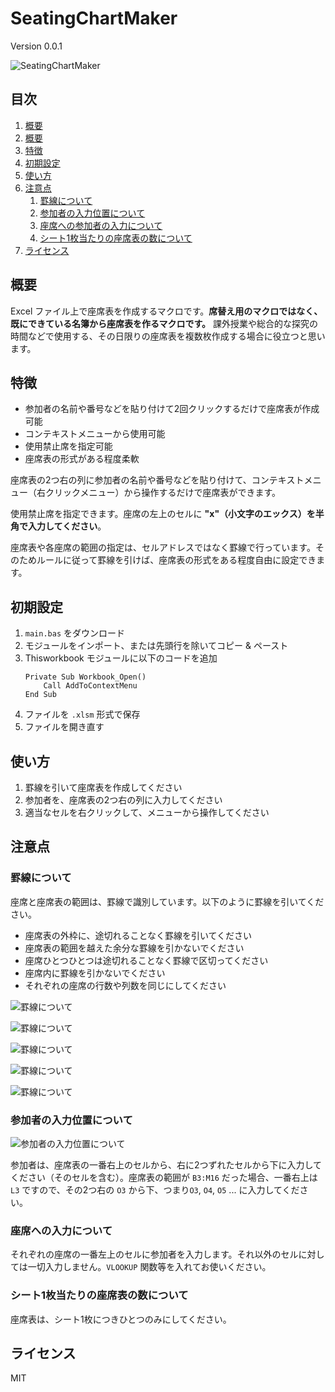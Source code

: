 # SeatingChartMaker

Version 0.0.1

![SeatingChartMaker](/images/SeatingChartMaker.gif)

## 目次

1. [概要](#概要)
1. [概要](#%e6%a6%82%e8%a6%81)
1. [特徴](#%e7%89%b9%e5%be%b4)
1. [初期設定](#%e5%88%9d%e6%9c%9f%e8%a8%ad%e5%ae%9a)
1. [使い方](#%e4%bd%bf%e3%81%84%e6%96%b9)
1. [注意点](#%e6%b3%a8%e6%84%8f%e7%82%b9)
    1. [罫線について](#%e7%bd%ab%e7%b7%9a%e3%81%ab%e3%81%a4%e3%81%84%e3%81%a6)
    1. [参加者の入力位置について](#%e5%8f%82%e5%8a%a0%e8%80%85%e3%81%ae%e5%85%a5%e5%8a%9b%e4%bd%8d%e7%bd%ae%e3%81%ab%e3%81%a4%e3%81%84%e3%81%a6)
    1. [座席への参加者の入力について](#%e5%ba%a7%e5%b8%ad%e3%81%b8%e3%81%ae%e5%8f%82%e5%8a%a0%e8%80%85%e3%81%ae%e5%85%a5%e5%8a%9b%e3%81%ab%e3%81%a4%e3%81%84%e3%81%a6)
    1. [シート1枚当たりの座席表の数について](#%e3%82%b7%e3%83%bc%e3%83%881%e6%9e%9a%e5%bd%93%e3%81%9f%e3%82%8a%e3%81%ae%e5%ba%a7%e5%b8%ad%e8%a1%a8%e3%81%ae%e6%95%b0%e3%81%ab%e3%81%a4%e3%81%84%e3%81%a6)
1. [ライセンス](#%e3%83%a9%e3%82%a4%e3%82%bb%e3%83%b3%e3%82%b9)


## 概要

Excel ファイル上で座席表を作成するマクロです。**席替え用のマクロではなく、既にできている名簿から座席表を作るマクロです。** 課外授業や総合的な探究の時間などで使用する、その日限りの座席表を複数枚作成する場合に役立つと思います。


## 特徴

- 参加者の名前や番号などを貼り付けて2回クリックするだけで座席表が作成可能
- コンテキストメニューから使用可能
- 使用禁止席を指定可能
- 座席表の形式がある程度柔軟

座席表の2つ右の列に参加者の名前や番号などを貼り付けて、コンテキストメニュー（右クリックメニュー）から操作するだけで座席表ができます。

使用禁止席を指定できます。座席の左上のセルに **"x"（小文字のエックス）を半角で入力してください**。

座席表や各座席の範囲の指定は、セルアドレスではなく罫線で行っています。そのためルールに従って罫線を引けば、座席表の形式をある程度自由に設定できます。


## 初期設定

1. `main.bas` をダウンロード
1. モジュールをインポート、または先頭行を除いてコピー & ペースト
1. Thisworkbook モジュールに以下のコードを追加  
    ```
    Private Sub Workbook_Open()
        Call AddToContextMenu
    End Sub
    ```
1. ファイルを `.xlsm` 形式で保存
1. ファイルを開き直す


## 使い方

1. 罫線を引いて座席表を作成してください
1. 参加者を、座席表の2つ右の列に入力してください
1. 適当なセルを右クリックして、メニューから操作してください


## 注意点

### 罫線について

座席と座席表の範囲は、罫線で識別しています。以下のように罫線を引いてください。

- 座席表の外枠に、途切れることなく罫線を引いてください
- 座席表の範囲を越えた余分な罫線を引かないでください
- 座席ひとつひとつは途切れることなく罫線で区切ってください
- 座席内に罫線を引かないでください
- それぞれの座席の行数や列数を同じにしてください

![罫線について](/images/SeatingChartMaker01.png)

![罫線について](/images/SeatingChartMaker02.png)

![罫線について](/images/SeatingChartMaker03.png)

![罫線について](/images/SeatingChartMaker04.png)

![罫線について](/images/SeatingChartMaker05.png)


### 参加者の入力位置について

![参加者の入力位置について](/images/SeatingChartMaker01.png)

参加者は、座席表の一番右上のセルから、右に2つずれたセルから下に入力してください（そのセルを含む）。座席表の範囲が `B3:M16` だった場合、一番右上は `L3` ですので、その2つ右の `O3` から下、つまり`O3`, `O4`, `O5` ... に入力してください。


### 座席への入力について

それぞれの座席の一番左上のセルに参加者を入力します。それ以外のセルに対しては一切入力しません。`VLOOKUP` 関数等を入れてお使いください。


### シート1枚当たりの座席表の数について

座席表は、シート1枚につきひとつのみにしてください。


## ライセンス

MIT
